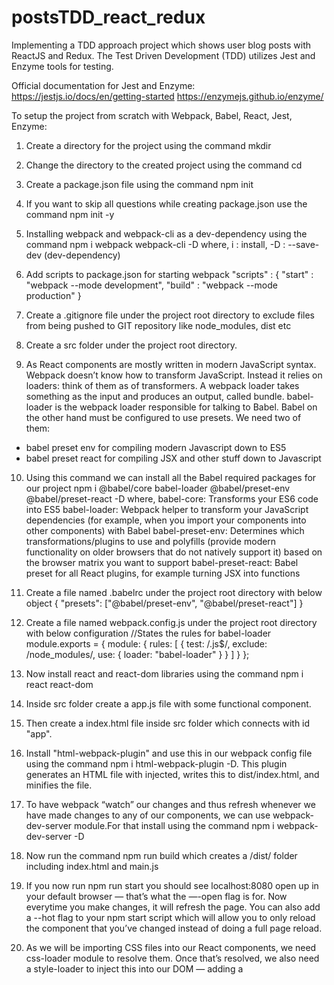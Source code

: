 # postsTDD_react_redux
Implementing a TDD approach project which shows user blog posts with ReactJS and Redux. The Test Driven Development (TDD) utilizes Jest and Enzyme tools for testing.

Official documentation for Jest and Enzyme:
https://jestjs.io/docs/en/getting-started
https://enzymejs.github.io/enzyme/

To setup the project from scratch with Webpack, Babel, React, Jest, Enzyme:
1. Create a directory for the project using the command  mkdir <project-name>

2. Change the directory to the created project using the command  cd <project-name>

3. Create a package.json file using the command  npm init

4. If you want to skip all questions while creating package.json use the command  npm init -y

5. Installing webpack and webpack-cli as a dev-dependency using the command   npm i webpack webpack-cli -D
where,  i : install, -D : --save-dev (dev-dependency)

6. Add scripts to package.json for starting webpack 
    "scripts" : {
        "start" : "webpack --mode development",
        "build" : "webpack --mode production"
    }

7. Create a .gitignore file under the project root directory to exclude files from being pushed to GIT repository like node_modules, dist etc

8. Create a src folder under the project root directory.

9. As React components are mostly written in modern JavaScript syntax. Webpack doesn’t know how to transform JavaScript. Instead it relies on   loaders: think of them as of transformers. A webpack loader takes something as the input and produces an output, called bundle.
babel-loader is the webpack loader responsible for talking to Babel. 
Babel on the other hand must be configured to use presets. We need two of them:
 - babel preset env for compiling modern Javascript down to ES5
 - babel preset react for compiling JSX and other stuff down to Javascript

10. Using this command we can install all the Babel required packages for our project
    npm i @babel/core babel-loader @babel/preset-env @babel/preset-react -D
    where,
    babel-core: Transforms your ES6 code into ES5
    babel-loader: Webpack helper to transform your JavaScript dependencies (for example, when you import your components into other components) with Babel
    babel-preset-env: Determines which transformations/plugins to use and polyfills (provide modern functionality on older browsers that do not natively support it) based on the browser matrix you want to support
    babel-preset-react: Babel preset for all React plugins, for example turning JSX into functions

11. Create a file named .babelrc under the project root directory with below object
    {
    "presets": ["@babel/preset-env", "@babel/preset-react"]
    }

12. Create a file named webpack.config.js under the project root directory with below configuration
    //States the rules for babel-loader
    module.exports = {
    module: {
        rules: [
        {
            test: /\.js$/,
            exclude: /node_modules/,
            use: {
            loader: "babel-loader"
            }
        }
        ]
    }
    };

13. Now install react and react-dom libraries using the command   npm i react react-dom

14. Inside src folder create a app.js file with some functional component.

15. Then create a index.html file inside src folder which connects with id "app".

16. Install "html-webpack-plugin" and use this in our webpack config file using the command  npm i html-webpack-plugin -D. This plugin generates an HTML file with <script>...</script> injected, writes this to dist/index.html, and minifies the file.

17. To have webpack “watch” our changes and thus refresh whenever we have made changes to any of our components, we can use webpack-dev-server module.For that install using the command  npm i webpack-dev-server -D

18. Now run the command  npm run build  which creates a /dist/ folder including index.html and main.js

19. If you now run   npm run start    you should see localhost:8080 open up in your default browser — that’s what the —-open flag is for. Now everytime you make changes, it will refresh the page. You can also add a --hot flag to your npm start script which will allow you to only reload the component that you’ve changed instead of doing a full page reload.

20. As we will be importing CSS files into our React components, we need css-loader module to resolve them. Once that’s resolved, we also need a style-loader to inject this into our DOM — adding a <style> tag into the <head> element of our HTML. Add a dev-dependency using the command     npm i css-loader style-loader -D
Note that the order of adding these loaders is important. First, we need to resolve the CSS files before adding them to the DOM with the style-loader. By default, webpack uses the loaders from the right (last element in the array) to the left (first element in the array).

21. Webpack 4 by default has a default entry point of   index.js  in your src folder. If you would like to point to a different file, you can do so by specifying an entry point in your webpack config file as  "./src/app.js".

22. Install Jest which is a JS test runner and helpful for adding assertions.Use the command to add it is as dev-dependency                      npm install --save-dev jest

23. Install Enzyme which is a JavaScript Testing utility for React that makes it easier to test your React Components' output. You can also manipulate, traverse, and in some ways simulate runtime given the output. Use the command  npm i --save-dev enzyme

24. Install Enzyme adapter which is required to provide compatibility to different React versions. Use the command                              npm i -D  enzyme-adapter-react-16

25. Add a test script in package.json  "test": "jest"

26. To setup enzyme create a setupTests.js file with below configurations
    import Enzyme from 'enzyme';
    import EnzymeAdapter from 'enzyme-adapter-react-16';
    Enzyme.configure({adapter : new EnzymeAdapter()});

27. Create a components folder -> header component folder  -> index.js

28. Create app.scss file in src folder

29. Install node-sass package for writing Sass files using the command  npm i node-sass -D

30. To make CSS modular using webpack this means class name will be scoped locally and specific to only the component in question.Add below configurations in webpack config file
    {
            test: /\.css$/,
            use: [
            {
                loader: "style-loader"
            },
            {
                loader: "css-loader",
                options: {
                modules: true,
                importLoaders: 1,
                localIdentName: "[name]_[local]_[hash:base64]",
                sourceMap: true,
                minimize: true
                }
            }
            ]
    }
As we need to give options, each loader is now an object with a key-value pair. To enable CSS modules, we need to set module option for css-loader to be true. The importLoaders option configures how many loaders before css-loader should be applied. For example, sass-loader would have to come before css-loader.
The localIdentName allows you to configure the generated identification.
[name] will take the name of your component
[local] is the name of your class/id
[hash:base64] is the randomly generated hash which will be unique in every component’s CSS
To make this a bit more visual, I’ll give you an example. Say I have a component named Form and I have a button with a CSS class primaryButton. I also have another component called Search and a button in it with a CSS class primaryButton. However, both of these classes have different CSS:
Form button.primaryButton {
  background-color: green;
}
Search button.primaryButton {
  background-color: blue;
}
When webpack bundles your application, depending on which CSS comes latest, both of your buttons could have the color green or blue instead of Form having green and Search having blue.
As you can see, the button class name in the Form component is different to the one in the Search component — their naming starts with the name of the component, class name, and unique hash code.
So with this, you won’t have to worry about whether you have given the same class name throughout your whole application — you only have to worry about whether you have used it in the same component.

31. Install babel-jest and it will automatically compile JavaScript code using Babel, the command used is  npm i babel-jest -D

32. Place setupTests.js inside src folder and add the jest configuration in package.json provided below
    "jest":{
        "setupFilesAfterEnv": ["<rootDir>src/setupTests.js"]
    }
Note: If not configured then it throws   TypeError: Cannot read property 'find' of undefined
Some alternatives are run command  npm cache verify

33. Install prop-types to check in the component(data type check) as a dependency using the command   npm i --save prop-types

34. Install check-prop-types to check prop-types in testing as a dev-dependency using the command   npm i check-prop-types -D

35. Install redux, react-redux and redux-thunk as dependencies using the command  npm i redux react-redux redux-thunk

36. Create reducers folder, then create two files one is a postsReducer.js and another is index.js. In index file of reducers use combineReducers method to add reducers.

37. Create a file named as createStore.js in src folder, add middlewares and create a store with middlewares like redux-thunk.

38. Inside index.js main file import Provider and store for rendering the application.

39. Create postsReducer.test.js to test posts reducer

40. Create actions folder under src folder, then add types.js to add constants for action type.

41. Axios used to create asynchronous requests, moxios used in integration tests to mock response from the API's.

42. Create a button component with unit tests.

43. Create actions for the button with unit tests.

44. Install axios as dev-dependency using the command  npm i axios -D

45. Easiest way to fix this 'regeneratorRuntime not defined issue' in your console:
You don't have to install any unnecessary plugins. Just add:
<script src="https://unpkg.com/regenerator-runtime@0.13.1/runtime.js"></script>
inside of the body in your index.html. Now regeneratorRuntime should be defined once you run babel and now your async/await functions should be compiled successfully into ES2015.
If the above solution doesn't work in some case then try another fix mentioned below:
npm i @babel/plugin-transform-runtime -D
npm i @babel/runtime
Later add into .babelrc
"plugins": [
        ["@babel/plugin-transform-runtime",
          {
            "regenerator": true
          }
        ]
      ]

46. If you get this error -> Uncaught Error: Actions must be plain objects. Use custom middleware for async actions.
Then change the way how actions dispatch using async/await like   export const fetchPosts = () => async dispatch {}

47. Install moxios as a dev-dependency using the command  npm i moxios -D

48. npm view <package-name> versions command is used to check package versions.
